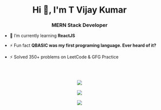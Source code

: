 <h1 align="center">Hi 👋, I'm T Vijay Kumar</h1>
<h3 align="center">MERN Stack Developer</h3>

- 🌱 I’m currently learning **ReactJS**

- ⚡ Fun fact **QBASIC was my first programing language. Ever heard of it?** 

- ⚡ Solved 350+ problems on LeetCode & GFG Practice

<br/><br/>

<div align="center">

![](https://github-readme-stats.vercel.app/api?username=Vijay-CPP&theme=react&hide_border=true&include_all_commits=false&count_private=false)<br/><br/>
![](https://github-readme-streak-stats.herokuapp.com/?user=Vijay-CPP&theme=react&hide_border=true)<br/><br/>
![](https://github-readme-stats.vercel.app/api/top-langs/?username=Vijay-CPP&theme=react&hide_border=true&include_all_commits=false&count_private=false&layout=compact)

</div>

